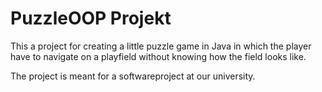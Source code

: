# PuzzleOOP Projekt

This a project for creating a little puzzle game in Java in which the player have to navigate on a playfield without knowing how the field looks like.

The project is meant for a softwareproject at our university.
